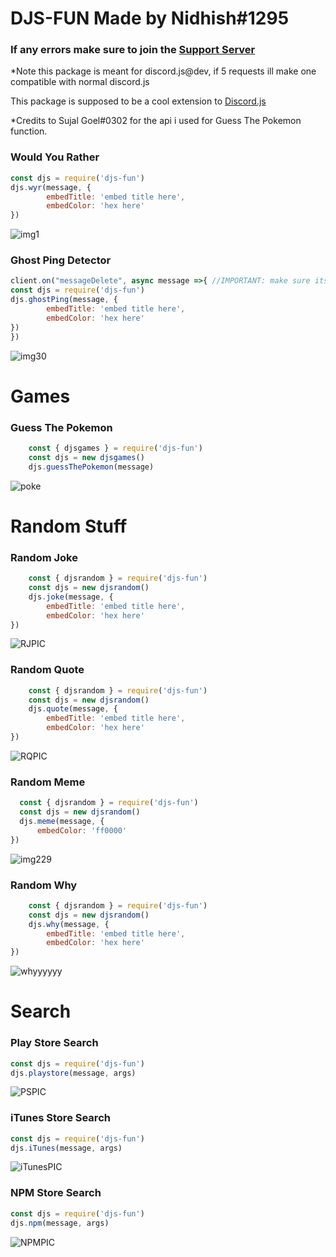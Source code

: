 # DJS-FUN Made by Nidhish#1295

### If any errors make sure to join the [Support Server](https://https://discord.gg/FF7brJcrEk)
*Note this package is meant for discord.js@dev, if 5 requests ill make one compatible with normal discord.js

This package is supposed to be a cool extension to [Discord.js](discord.js.org)

*Credits to Sujal Goel#0302 for the api i used for Guess The Pokemon function.

### Would You Rather

```js
const djs = require('djs-fun')
djs.wyr(message, {
        embedTitle: 'embed title here',
        embedColor: 'hex here'
})
```
![img1](https://i.imgur.com/jAWKHxk.png)

### Ghost Ping Detector

```js
client.on("messageDelete", async message =>{ //IMPORTANT: make sure its a messageDelete event!
const djs = require('djs-fun')
djs.ghostPing(message, {
        embedTitle: 'embed title here',
        embedColor: 'hex here'
})
})
```
![img30](https://cdn.discordapp.com/attachments/851508427531878451/861400480969916417/ghostping.gif)

# Games

### Guess The Pokemon

```js
    const { djsgames } = require('djs-fun')
    const djs = new djsgames()
    djs.guessThePokemon(message)
```
![poke](https://cdn.discordapp.com/attachments/814301956612816929/862146678344384542/pokemon.gif)

# Random Stuff

### Random Joke

```js
    const { djsrandom } = require('djs-fun')
    const djs = new djsrandom()
    djs.joke(message, {
        embedTitle: 'embed title here',
        embedColor: 'hex here'
})
```
![RJPIC](https://imgur.com/6DzZPtq.png)

### Random Quote

```js
    const { djsrandom } = require('djs-fun')
    const djs = new djsrandom()
    djs.quote(message, {
        embedTitle: 'embed title here',
        embedColor: 'hex here'
})
```
![RQPIC](https://imgur.com/MuERdF5.png)

### Random Meme

```js
  const { djsrandom } = require('djs-fun')
  const djs = new djsrandom()
  djs.meme(message, {
      embedColor: 'ff0000'
})
```
![img229](https://cdn.discordapp.com/attachments/861399521035419688/861407843017162752/unknown.png)

### Random Why
```js
    const { djsrandom } = require('djs-fun')
    const djs = new djsrandom()
    djs.why(message, {
        embedTitle: 'embed title here',
        embedColor: 'hex here'
})
```
![whyyyyyy](https://cdn.discordapp.com/attachments/814301956612816929/862016460535627816/unknown.png)

# Search

### Play Store Search

```js
const djs = require('djs-fun')
djs.playstore(message, args)
```
![PSPIC](https://imgur.com/ecMMTDQ.png)

### iTunes Store Search

```js
const djs = require('djs-fun')
djs.iTunes(message, args)
```
![iTunesPIC](https://imgur.com/ZKpR0N1.png)

### NPM Store Search

```js
const djs = require('djs-fun')
djs.npm(message, args)
```
![NPMPIC](https://imgur.com/Z0kgfMu.png)
